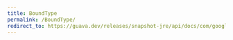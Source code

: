```yaml
---
title: BoundType
permalink: /BoundType/
redirect_to: https://guava.dev/releases/snapshot-jre/api/docs/com/google/common/collect/BoundType.html
---
```

